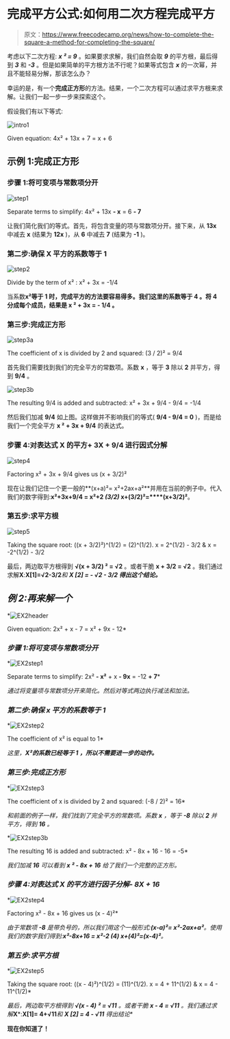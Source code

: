 # 完成平方公式:如何用二次方程完成平方

> 原文：<https://www.freecodecamp.org/news/how-to-complete-the-square-a-method-for-completing-the-square/>

考虑以下二次方程: ***x ² = 9*** 。如果要求求解，我们自然会取 ***9*** 的平方根，最后得到 ***3*** 和 ***-3*** 。但是如果简单的平方根方法不行呢？如果等式包含 ***x*** 的一次幂，并且不能轻易分解，那该怎么办？

幸运的是，有一个**完成正方形**的方法。结果，一个二次方程可以通过求平方根来求解。让我们一起一步一步来探索这个。

假设我们有以下等式:

![intro1](img/3d369ad0e8caf13df052a659205202b9.png)

Given equation: 4x² + 13x + 7 = x + 6

## 示例 1:完成正方形

### 步骤 1:将可变项与常数项分开

![step1](img/87a61e90dbe2d3b0f3673eb0e5202cd1.png)

Separate terms to simplify: 4x² + 13x **- x** = 6 **- 7**

让我们简化我们的等式。首先，将包含变量的项与常数项分开。接下来，从 **13x** 中减去 **x** (结果为 **12x** )，从 **6** 中减去 **7** (结果为 **-1** )。

### 第二步:确保 X 平方的系数等于 1

![step2](img/308d2f225dbb48ddcb46dfcf39a0f8af.png)

Divide by the term of x² : x² + 3x = -1/4

当系数**x²等于 **1** 时，完成平方的方法要容易得多。我们这里的系数等于 **4** 。将 **4** 分成每个成员，结果是 **x ² + 3x = - 1/4** 。**

### 第三步:完成正方形

![step3a](img/29610962a189322233afb2792c4fe172.png)

The coefficient of x is divided by 2 and squared: (3 / 2)² = 9/4

首先我们需要找到我们的完全平方的常数项。系数 **x** ，等于 **3** 除以 **2** 并平方，得到 **9/4** 。

![step3b](img/076b482901163acde4d1ea13ae05d5d4.png)

The resulting 9/4 is added and subtracted: x² + 3x + 9/4 - 9/4 = -1/4

然后我们加减 **9/4** 如上图。这样做并不影响我们的等式( **9/4 - 9/4 = 0** )，而是给我们一个完全平方 **x ² + 3x + 9/4** 的表达式。

### 步骤 4:对表达式 X 的平方+ 3X + 9/4 进行因式分解

![step4](img/ee6e1836bd2f57e47f05f1b208bacb80.png)

Factoring x² + 3x + 9/4 gives us (x + 3/2)²

现在让我们记住一个更一般的**(x+a)²= x²+2ax+a²**并用在当前的例子中。代入我们的数字得到:**x²+3x+9/4 = x²+2 *(3/2)* x+(3/2)²=****(x+3/2)²**。

### 第五步:求平方根

![step5](img/a3d8da3ddae4d42e0134639400ccc3e9.png)

Taking the square root: ((x + 3/2)²)^(1/2) = (2)^(1/2). x = 2^(1/2) - 3/2 & x = -2^(1/2) - 3/2

最后，两边取平方根得到 **√(x + 3/2) ² = √2** 。或者干脆 **x + 3/2 = √2** 。我们通过求解**X**:**X[1]=√2-3/2***和 **X [2] = - √2 - 3/2 *得出这个结论。****

## *例 2:再来解一个*

*![EX2header](img/683ff3fd15162447c838e3f1cfcc5798.png)

Given equation: 2x² + x - 7 = x² + 9x - 12* 

### *步骤 1:将可变项与常数项分开*

*![EX2step1](img/c62f43390df15cd218d5bd47c33dbd43.png)

Separate terms to simplify: 2x² **- x²** + x **- 9x** = -12 **+ 7*** 

*通过将变量项与常数项分开来简化。然后对等式两边执行减法和加法。*

### *第二步:确保 x 平方的系数等于 1*

*![EX2step2](img/6eb4ab0d2a8b3c3e6f0964c99d64c579.png)

The coefficient of x² is equal to 1* 

*这里，**X²的系数已经等于 **1** ，所以不需要进一步的动作。***

### *第三步:完成正方形*

*![EX2step3](img/147f3b9f2cb67bffa71b6600a562c055.png)

The coefficient of x is divided by 2 and squared: (-8 / 2)² = 16* 

*和前面的例子一样，我们找到了完全平方的常数项。系数 **x** ，等于 **-8** 除以 **2** 并平方，得到 **16** 。*

*![EX2step3b](img/d997cec87377b8aef9883b3f66a334c6.png)

The resulting 16 is added and subtracted: x² - 8x + 16 - 16 = -5* 

*我们加减 **16** 可以看到 **x ² - 8x + 16** 给了我们一个完整的正方形。*

### *步骤 4:对表达式 X 的平方进行因子分解- 8X + 16*

*![EX2step4](img/1785bf57e8f9b1264c6254c0a21c0100.png)

Factoring x² - 8x + 16 gives us (x - 4)²* 

*由于常数项 **-8** 是带负号的，所以我们用这个一般形式:**(x-a)²= x²-2ax+a²**。使用我们的数字我们得到:**x²-8x+16 = x²-2 *(4)* x+(4)²=(x-4)²**。*

### *第五步:求平方根*

*![EX2step5](img/baaa91862fc18a22150e8e7660a9d7a8.png)

Taking the square root: ((x - 4)²)^(1/2) = (11)^(1/2). x = 4 + 11^(1/2) & x = 4 - 11^(1/2)* 

*最后，两边取平方根得到 **√(x - 4) ² = √11** 。或者干脆 **x - 4 = √11** 。我们通过求解***X***:**X[1]= 4+√11***和 **X [2] = 4 - √11** 得出结论**

**现在你知道了！**